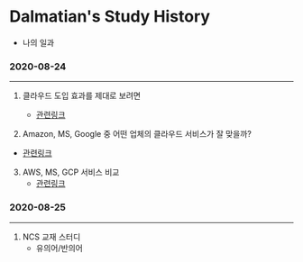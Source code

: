 # Dalmatian's Study History

- 나의 일과



### 2020-08-24

------

1. 클라우드 도입 효과를 제대로 보려면
   - [관련링크](https://blog.naver.com/businessinsight/221859909601)

2.  Amazon, MS, Google 중 어떤 업체의 클라우드 서비스가 잘 맞을까?
   - [관련링크](https://blog.naver.com/businessinsight/221836726030)

3. AWS, MS, GCP 서비스 비교
   - [관련링크](https://infraboy.tistory.com/entry/GCP-AWS-vs-GCP-%ED%81%B4%EB%9D%BC%EC%9A%B0%EB%93%9C-%EC%84%9C%EB%B9%84%EC%8A%A4-%EA%B8%B0%EB%8A%A5-%EB%B9%84%EA%B5%90)



### 2020-08-25

---------

1. NCS 교재 스터디
   - 유의어/반의어
